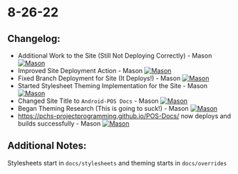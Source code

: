 # 8-26-22

## Changelog:
- Additional Work to the Site (Still Not Deploying Correctly) - Mason [![Mason](https://img.shields.io/github/followers/MasonT8198?style=social)](https://github.com/MasonT8198)
- Improved Site Deployment Action - Mason [![Mason](https://img.shields.io/github/followers/MasonT8198?style=social)](https://github.com/MasonT8198)
- Fixed Branch Deployment for Site (It Deploys!) - Mason [![Mason](https://img.shields.io/github/followers/MasonT8198?style=social)](https://github.com/MasonT8198)
- Started Stylesheet Theming Implementation for the Site - Mason [![Mason](https://img.shields.io/github/followers/MasonT8198?style=social)](https://github.com/MasonT8198)
- Changed Site Title to `Android-POS Docs` - Mason [![Mason](https://img.shields.io/github/followers/MasonT8198?style=social)](https://github.com/MasonT8198)
- Began Theming Research (This is going to suck!) - Mason [![Mason](https://img.shields.io/github/followers/MasonT8198?style=social)](https://github.com/MasonT8198)
- https://pchs-projectprogramming.github.io/POS-Docs/ now deploys and builds successfully - Mason [![Mason](https://img.shields.io/github/followers/MasonT8198?style=social)](https://github.com/MasonT8198)

## Additional Notes:

Stylesheets start in `docs/stylesheets` and theming starts in `docs/overrides`